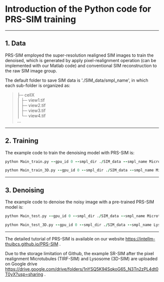 # Introduction of the Python code for PRS-SIM training

***

## 1. Data

PRS-SIM employed the super-resolution realigned SIM images to train the denoised, which is generated by apply pixel-realignment operation (can be implemented with our Matlab code) and conventional SIM reconstruction to the raw SIM image group. 

The default folder to save SIM data is './SIM_data/smpl_name', in which each sub-folder is organized as:

>├─ cellX  
>│    ├─ view1.tif  
>│    ├─ view2.tif  
>│    ├─ view3.tif  
>│    └─ view4.tif  
>...

****

## 2. Training

The example code to train the denoising model with PRS-SIM is:

``` for 2D-SIM
python Main_train.py --gpu_id 0 --smpl_dir ./SIM_data --smpl_name Microtubules --net_type unet --save_suffix _0 --test_patch_size 128 --max_iter 100000 --preload_data_flag
```

``` for 3D-SIM
python Main_train_3D.py --gpu_id 0 --smpl_dir ./SIM_data --smpl_name Microtubules --net_type unet --save_suffix _0 --test_patch_size 128 --test_z_size 8 --max_iter 100000 --preload_data_flag
```

****

## 3. Denoising

The example code to denoise the noisy image with a pre-trained PRS-SIM model is:

``` for 2D-SIM
python Main_test.py --gpu_id 0 --smpl_dir ./SIM_data --smpl_name Microtubules_test --net_type unet --model_name 100000_G --test_patch_size 1024 --model_z_size 8 --model_patch_size 128 --overlap_ratio 0.2
```

``` for 3D-SIM
python Main_test_3D.py --gpu_id 0 --smpl_dir ./SIM_data --smpl_name Lyso_test --net_type unet --model_name 100000_G --test_patch_size 1004 --model_patch_size 128 --overlap_ratio 0.2
```

****

The detailed tutorial of PRS-SIM is available on our website https://intellm-thuibcs.github.io/PRS-SIM .

Due to the storage limitation of Github, the example SR-SIM after the pixel realignment  Microtubules (TIRF-SIM) and Lysosome (3D-SIM) are uploaded on Google drive https://drive.google.com/drive/folders/1nYSQ5K94SqkoG65_N3Tn2zPL4dt0T0yX?usp=sharing .
